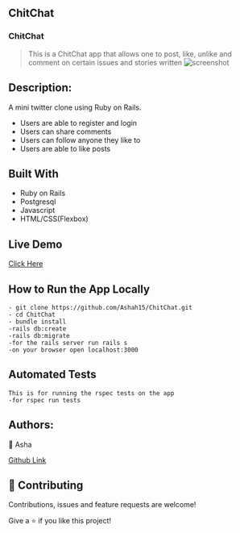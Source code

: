 ## ChitChat
### ChitChat
>This is a ChitChat app that allows one to post, like, unlike and comment on certain issues and stories written
![screenshot](https://user-images.githubusercontent.com/25789605/86409463-9d2e7900-bcc1-11ea-8a1f-539d5c011954.png)

## Description:
A mini twitter clone using Ruby on Rails.
- Users are able to register and login
- Users can share comments
- Users can follow anyone they  like to
- Users are able to like posts

## Built With
- Ruby on Rails
- Postgresql
- Javascript
- HTML/CSS(Flexbox)

## Live Demo
[Click Here](https://asha-chat.herokuapp.com/signup)

## How to Run the App Locally
```
- git clone https://github.com/Ashah15/ChitChat.git
- cd ChitChat
- bundle install
-rails db:create
-rails db:migrate
-for the rails server run rails s
-on your browser open localhost:3000

```
## Automated Tests
```
This is for running the rspec tests on the app
-for rspec run tests

```
## Authors:
👤 Asha

[Github  Link](https://github.com/Ashah15)

## 🤝 Contributing
Contributions, issues and feature requests are welcome!


Give a ⭐️ if you like this project!
